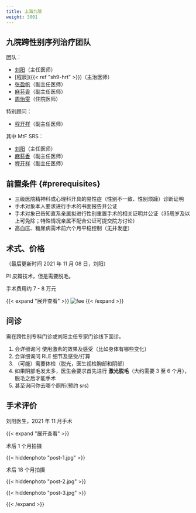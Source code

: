 ```yaml
---
title: 上海九院
weight: 3001
---
```


## 九院跨性别序列治疗团队

团队：

- [刘阳](https://www.haodf.com/doctor/74805.html)（主任医师）
- [程辰]({{< ref "sh9-hrt" >}})（主治医师）
- [张盈帆](https://www.haodf.com/doctor/275463.html)（副主任医师）
- [麻荪香](https://www.haodf.com/doctor/599858232.html)（副主任医师）
- [周怡雯](https://www.haodf.com/doctor/9032015682.html)（住院医师）

特别顾问：

- [程开祥](https://www.haodf.com/doctor/12887.html)（副主任医师）

其中 MtF SRS：

- [刘阳](https://www.haodf.com/doctor/74805.html)（主任医师）
- [麻荪香](https://www.haodf.com/doctor/599858232.html)（副主任医师）
- [程开祥](https://www.haodf.com/doctor/12887.html)（副主任医师）

## 前置条件 {#prerequisites}

- 三级医院精神科或心理科开具的易性症（性别不一致、性别烦躁）诊断证明
- 手术对象本人要求进行手术的书面报告并公证
- 手术对象已告知直系亲属拟进行性别重置手术的相关证明并公证（35周岁及以上可免除；特殊情况亲属不配合公证可提交院方讨论）
- 高血压、糖尿病需术前六个月平稳控制（无并发症）

## 术式、价格

（最后更新时间 2021 年 11 月 08 日，刘阳）

PI 皮瓣技术，但是需要脱毛。

手术费用约 7 - 8 万元

{{< expand "展开查看" >}}
![fee](fee.jpg)
{{< /expand >}}

## 问诊

需在跨性别专科门诊或刘阳主任专家门诊线下面诊。

1. 会详细询问 使用激素的效果及感受（比如身体有哪些变化）
1. 会详细询问 RLE 细节及感受/打算
1. （可能）需要体检（脱光，医生视检胸部和阴部）
1. 如果阴部毛发太多，医生会要求首先进行 **激光脱毛**（大约需要 3 至 6 个月），脱毛之后才能手术
1. 甚至询问你去哪个厕所(预约 srs)

## 手术评价

刘阳医生，2021 年 11 月手术

{{< expand "展开查看" >}}

术后 1 个月拍摄

{{< hiddenphoto "post-1.jpg" >}}

术后 18 个月拍摄

{{< hiddenphoto "post-2.jpg" >}}

{{< hiddenphoto "post-3.jpg" >}}

{{< /expand >}}

